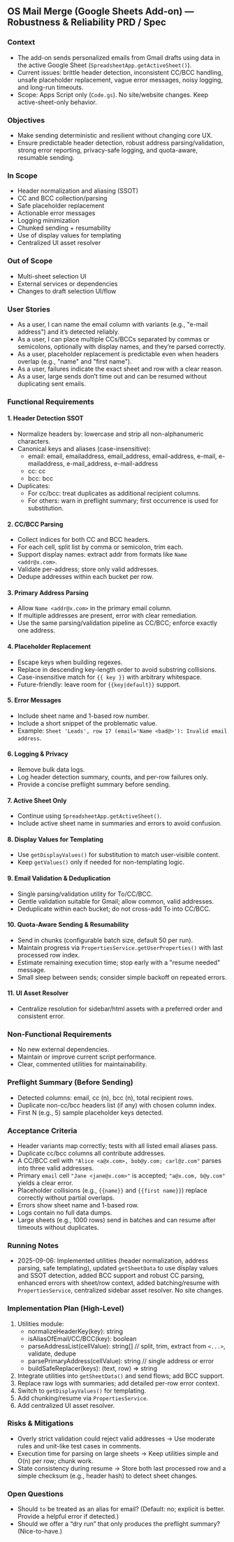 ## OS Mail Merge (Google Sheets Add-on) — Robustness & Reliability PRD / Spec

### Context
- The add-on sends personalized emails from Gmail drafts using data in the active Google Sheet (`SpreadsheetApp.getActiveSheet()`).
- Current issues: brittle header detection, inconsistent CC/BCC handling, unsafe placeholder replacement, vague error messages, noisy logging, and long-run timeouts.
- Scope: Apps Script only (`Code.gs`). No site/website changes. Keep active-sheet-only behavior.

### Objectives
- Make sending deterministic and resilient without changing core UX.
- Ensure predictable header detection, robust address parsing/validation, strong error reporting, privacy-safe logging, and quota-aware, resumable sending.

### In Scope
- Header normalization and aliasing (SSOT)
- CC and BCC collection/parsing
- Safe placeholder replacement
- Actionable error messages
- Logging minimization
- Chunked sending + resumability
- Use of display values for templating
- Centralized UI asset resolver

### Out of Scope
- Multi-sheet selection UI
- External services or dependencies
- Changes to draft selection UI/flow

### User Stories
- As a user, I can name the email column with variants (e.g., "e-mail address") and it’s detected reliably.
- As a user, I can place multiple CCs/BCCs separated by commas or semicolons, optionally with display names, and they’re parsed correctly.
- As a user, placeholder replacement is predictable even when headers overlap (e.g., "name" and "first name").
- As a user, failures indicate the exact sheet and row with a clear reason.
- As a user, large sends don’t time out and can be resumed without duplicating sent emails.

### Functional Requirements

#### 1. Header Detection SSOT
- Normalize headers by: lowercase and strip all non-alphanumeric characters.
- Canonical keys and aliases (case-insensitive):
  - email: email, emailaddress, email_address, email-address, e-mail, e-mailaddress, e-mail_address, e-mail-address
  - cc: cc
  - bcc: bcc
- Duplicates:
  - For cc/bcc: treat duplicates as additional recipient columns.
  - For others: warn in preflight summary; first occurrence is used for substitution.

#### 2. CC/BCC Parsing
- Collect indices for both CC and BCC headers.
- For each cell, split list by comma or semicolon, trim each.
- Support display names: extract addr from formats like `Name <addr@x.com>`.
- Validate per-address; store only valid addresses.
- Dedupe addresses within each bucket per row.

#### 3. Primary Address Parsing
- Allow `Name <addr@x.com>` in the primary email column.
- If multiple addresses are present, error with clear remediation.
- Use the same parsing/validation pipeline as CC/BCC; enforce exactly one address.

#### 4. Placeholder Replacement
- Escape keys when building regexes.
- Replace in descending key-length order to avoid substring collisions.
- Case-insensitive match for `{{ key }}` with arbitrary whitespace.
- Future-friendly: leave room for `{{key|default}}` support.

#### 5. Error Messages
- Include sheet name and 1-based row number.
- Include a short snippet of the problematic value.
- Example: `Sheet 'Leads', row 17 (email='Name <bad@>'): Invalid email address`.

#### 6. Logging & Privacy
- Remove bulk data logs.
- Log header detection summary, counts, and per-row failures only.
- Provide a concise preflight summary before sending.

#### 7. Active Sheet Only
- Continue using `SpreadsheetApp.getActiveSheet()`.
- Include active sheet name in summaries and errors to avoid confusion.

#### 8. Display Values for Templating
- Use `getDisplayValues()` for substitution to match user-visible content.
- Keep `getValues()` only if needed for non-templating logic.

#### 9. Email Validation & Deduplication
- Single parsing/validation utility for To/CC/BCC.
- Gentle validation suitable for Gmail; allow common, valid addresses.
- Deduplicate within each bucket; do not cross-add To into CC/BCC.

#### 10. Quota-Aware Sending & Resumability
- Send in chunks (configurable batch size, default 50 per run).
- Maintain progress via `PropertiesService.getUserProperties()` with last processed row index.
- Estimate remaining execution time; stop early with a "resume needed" message.
- Small sleep between sends; consider simple backoff on repeated errors.

#### 11. UI Asset Resolver
- Centralize resolution for sidebar/html assets with a preferred order and consistent error.

### Non-Functional Requirements
- No new external dependencies.
- Maintain or improve current script performance.
- Clear, commented utilities for maintainability.

### Preflight Summary (Before Sending)
- Detected columns: email, cc (n), bcc (n), total recipient rows.
- Duplicate non-cc/bcc headers list (if any) with chosen column index.
- First N (e.g., 5) sample placeholder keys detected.

### Acceptance Criteria
- Header variants map correctly; tests with all listed email aliases pass.
- Duplicate cc/bcc columns all contribute addresses.
- A CC/BCC cell with `"Alice <a@x.com>, bob@y.com; carl@z.com"` parses into three valid addresses.
- Primary `email` cell `"Jane <jane@x.com>"` is accepted; `"a@x.com, b@y.com"` yields a clear error.
- Placeholder collisions (e.g., `{{name}}` and `{{first name}}`) replace correctly without partial overlaps.
- Errors show sheet name and 1-based row.
- Logs contain no full data dumps.
- Large sheets (e.g., 1000 rows) send in batches and can resume after timeouts without duplicates.

### Running Notes
- 2025-09-06: Implemented utilities (header normalization, address parsing, safe templating), updated `getSheetData` to use display values and SSOT detection, added BCC support and robust CC parsing, enhanced errors with sheet/row context, added batching/resume with `PropertiesService`, centralized sidebar asset resolver. No site changes.

### Implementation Plan (High-Level)
1) Utilities module:
   - normalizeHeaderKey(key): string
   - isAliasOfEmail/CC/BCC(key): boolean
   - parseAddressList(cellValue): string[]  // split, trim, extract from `<...>`, validate, dedupe
   - parsePrimaryAddress(cellValue): string // single address or error
   - buildSafeReplacer(keys): (text, row) => string
2) Integrate utilities into `getSheetData()` and send flows; add BCC support.
3) Replace raw logs with summaries; add detailed per-row error context.
4) Switch to `getDisplayValues()` for templating.
5) Add chunking/resume via `PropertiesService`.
6) Add centralized UI asset resolver.

### Risks & Mitigations
- Overly strict validation could reject valid addresses → Use moderate rules and unit-like test cases in comments.
- Execution time for parsing on large sheets → Keep utilities simple and O(n) per row; chunk work.
- State consistency during resume → Store both last processed row and a simple checksum (e.g., header hash) to detect sheet changes.

### Open Questions
- Should `to` be treated as an alias for email? (Default: no; explicit is better. Provide a helpful error if detected.)
- Should we offer a “dry run” that only produces the preflight summary? (Nice-to-have.)


